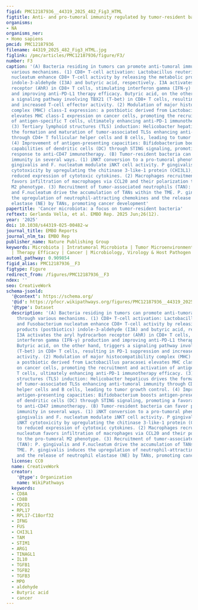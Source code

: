 ```yaml
---
figid: PMC12187936__44319_2025_482_Fig3_HTML
figtitle: Anti- and pro-tumoral immunity regulated by tumor-resident bacteria
organisms:
- NA
organisms_ner:
- Homo sapiens
pmcid: PMC12187936
filename: 44319_2025_482_Fig3_HTML.jpg
figlink: /pmc/articles/PMC12187936/figure/F3/
number: F3
caption: '(A) Bacteria residing in tumors can promote anti-tumoral immunity through
  various mechanisms. (1) CD8+ T-cell activation: Lactobacillus reuteri and Fusobacterium
  nucleatum enhance CD8+ T-cell activity by releasing the metabolic products (postbiotics)
  indole-3-aldehyde (I3A) and butyric acid, respectively. I3A activates the aryl hydrocarbon
  receptor (AhR) in CD8+ T cells, stimulating interferon gamma (IFN-γ) production
  and improving anti-PD-L1 therapy efficacy. Butyric acid, on the other hand, triggers
  a signaling pathway involving TBX21 (T-bet) in CD8+ T cells, resulting in PD-1 suppression
  and increased T-cell effector activity. (2) Modulation of major histocompatibility
  complex (MHC) class-I expression: a postbiotic derived from Lactobacillus paracasei
  elevates MHC class-I expression on cancer cells, promoting the recruitment and activation
  of antigen-specific T cells, ultimately enhancing anti-PD-1 immunotherapy efficacy.
  (3) Tertiary lymphoid structures (TLS) induction: Helicobacter hepaticus drives
  the formation and maturation of tumor-associated TLSs enhancing anti-tumoral immunity
  through CD4+ T follicular helper cells and B cells, leading to tumor growth control.
  (4) Improvement of antigen-presenting capacities: Bifidobacterium boosts antigen-presenting
  capabilities of dendritic cells (DC) through STING signaling, promoting a favorable
  response to anti-CD47 immunotherapy. (B) Tumor-resident bacteria can favor pro-tumoral
  immunity in several ways. (1) iNKT conversion to a pro-tumoral phenotype: Porphyromonas
  gingivalis and F. nucleatum modulate iNKT cell activity. P gingivalis hampers iNKT
  cytotoxicity by upregulating the chitinase 3-like-1 protein (CHI3L1), leading to
  reduced expression of cytotoxic cytokines. (2) Macrophages recruitment: F. nucleatum
  favors infiltration of macrophages via CCL20 and their polarization to the pro-tumoral
  M2 phenotype. (3) Recruitment of tumor-associated neutrophils (TAN): P. gingivalis
  and F.nucleatum drive the accumulation of TANs within the TME. P. gingivalis induces
  the upregulation of neutrophil-attracting chemokines and the release of neutrophil
  elastase (NE) by TANs, promoting cancer development'
papertitle: 'Cancer microbiota: a focus on tumor-resident bacteria'
reftext: Gerlanda Vella, et al. EMBO Rep. 2025 Jun;26(12).
year: '2025'
doi: 10.1038/s44319-025-00482-w
journal_title: EMBO Reports
journal_nlm_ta: EMBO Rep
publisher_name: Nature Publishing Group
keywords: Microbiota | Intratumoral Microbiota | Tumor Microenvironment | Metastasis
  | Therapy Efficacy | Cancer | Microbiology, Virology & Host Pathogen Interaction
automl_pathway: 0.909854
figid_alias: PMC12187936__F3
figtype: Figure
redirect_from: /figures/PMC12187936__F3
ndex: ''
seo: CreativeWork
schema-jsonld:
  '@context': https://schema.org/
  '@id': https://pfocr.wikipathways.org/figures/PMC12187936__44319_2025_482_Fig3_HTML.html
  '@type': Dataset
  description: '(A) Bacteria residing in tumors can promote anti-tumoral immunity
    through various mechanisms. (1) CD8+ T-cell activation: Lactobacillus reuteri
    and Fusobacterium nucleatum enhance CD8+ T-cell activity by releasing the metabolic
    products (postbiotics) indole-3-aldehyde (I3A) and butyric acid, respectively.
    I3A activates the aryl hydrocarbon receptor (AhR) in CD8+ T cells, stimulating
    interferon gamma (IFN-γ) production and improving anti-PD-L1 therapy efficacy.
    Butyric acid, on the other hand, triggers a signaling pathway involving TBX21
    (T-bet) in CD8+ T cells, resulting in PD-1 suppression and increased T-cell effector
    activity. (2) Modulation of major histocompatibility complex (MHC) class-I expression:
    a postbiotic derived from Lactobacillus paracasei elevates MHC class-I expression
    on cancer cells, promoting the recruitment and activation of antigen-specific
    T cells, ultimately enhancing anti-PD-1 immunotherapy efficacy. (3) Tertiary lymphoid
    structures (TLS) induction: Helicobacter hepaticus drives the formation and maturation
    of tumor-associated TLSs enhancing anti-tumoral immunity through CD4+ T follicular
    helper cells and B cells, leading to tumor growth control. (4) Improvement of
    antigen-presenting capacities: Bifidobacterium boosts antigen-presenting capabilities
    of dendritic cells (DC) through STING signaling, promoting a favorable response
    to anti-CD47 immunotherapy. (B) Tumor-resident bacteria can favor pro-tumoral
    immunity in several ways. (1) iNKT conversion to a pro-tumoral phenotype: Porphyromonas
    gingivalis and F. nucleatum modulate iNKT cell activity. P gingivalis hampers
    iNKT cytotoxicity by upregulating the chitinase 3-like-1 protein (CHI3L1), leading
    to reduced expression of cytotoxic cytokines. (2) Macrophages recruitment: F.
    nucleatum favors infiltration of macrophages via CCL20 and their polarization
    to the pro-tumoral M2 phenotype. (3) Recruitment of tumor-associated neutrophils
    (TAN): P. gingivalis and F.nucleatum drive the accumulation of TANs within the
    TME. P. gingivalis induces the upregulation of neutrophil-attracting chemokines
    and the release of neutrophil elastase (NE) by TANs, promoting cancer development'
  license: CC0
  name: CreativeWork
  creator:
    '@type': Organization
    name: WikiPathways
  keywords:
  - CD8A
  - CD8B
  - PDCD1
  - RPL17
  - RPL17-C18orf32
  - IFNG
  - FUS
  - CHI3L1
  - TAM
  - STIM1
  - ARG1
  - TINAGL1
  - IL10
  - TGFB1
  - TGFB2
  - TGFB3
  - MPO
  - aldehyde
  - Butyric acid
  - cancer
---
```

